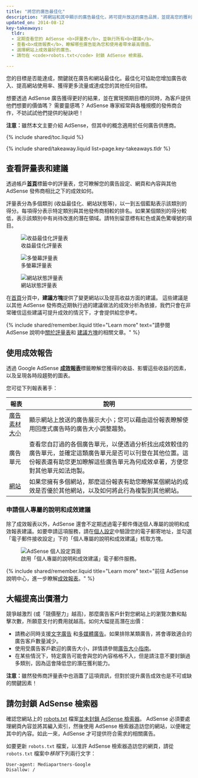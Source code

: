 ```yaml
---
title: "將您的廣告最佳化"
description: "將網站和其中顯示的廣告最佳化，將可提升放送的廣告品質，並提高您的獲利能力。"
updated_on: 2014-08-12
key-takeaways:
  tldr:
  - 定期查看您的 AdSense <b>評量表</b>，並執行所有<b>建議</b>。
  - 查看<b>成效報表</b>，瞭解哪些廣告能為您和使用者帶來最高價值。
  - 選擇網站上成效最好的廣告。
  - 請勿在 <code>robots.txt</code> 封鎖 AdSense 檢索器。

---
```


<p class="intro">
  您的目標是否能達成，關鍵就在廣告和網站最佳化。最佳化可協助您增加廣告收入、提高網站使用率、獲得更多流量或達成您的其他任何目標。
</p>

想要透過 AdSense 廣告獲得更好的結果，並在實現預期目標的同時，為客戶提供他們想要的價值嗎？ 需要靈感嗎？
AdSense 專家經常與各種規模的發佈商合作，不妨試試他們提供的秘訣吧！

<b>注意：</b>雖然本文主要介紹 AdSense，但其中的概念適用於任何廣告供應商。

{% include shared/toc.liquid %}

{% include shared/takeaway.liquid list=page.key-takeaways.tldr %}

## 查看評量表和建議

透過帳戶<b>[首頁](https://www.google.com/adsense/app#home)</b>標籤中的評量表，您可瞭解您的廣告設定、網頁和內容與其他 AdSense 發佈商相比之下的成效如何。

評量表分為多個類別 (收益最佳化、網站狀態等)，以一到五個藍點表示該類別的得分。每項得分表示特定類別與其他發佈商相較的排名。如果某個類別的得分較低，表示該類別中有尚待改進的潛在領域。請特別留意標有紅色或黃色驚嘆號的項目。

<figure>
  <img src="images/optimization_score.png" alt="收益最佳化評量表">
  <figcaption>收益最佳化評量表</figcaption>
</figure>

<figure>
  <img src="images/multiscreen_score.png" alt="多螢幕評量表">
  <figcaption>多螢幕評量表</figcaption>
</figure>

<figure>
  <img src="images/site_score.png" alt="網站狀態評量表">
  <figcaption>網站狀態評量表</figcaption>
</figure>



在[首頁](https://www.google.com/adsense/app#home)分頁中，<b>建議方塊</b>提供了變更網站以及提高收益方面的建議。
這些建議是以其他 AdSense 發佈商近期執行過的建議做法的成效分析為依據，我們只會在非常確信這些建議可提升成效的情況下，才會提供給您參考。

{% include shared/remember.liquid title="Learn more" text="請參閱 AdSense 說明中<a href='https://support.google.com/adsense/answer/3006004'>關於評量表</a>和 <a href='https://support.google.com/adsense/answer/1725006'>建議方塊</a>的相關文章。" %}

## 使用成效報告

透過 Google AdSense <b>[成效報表](https://www.google.com/adsense/app#viewreports)</b>標籤瞭解您獲得的收益、影響這些收益的因素，以及呈現各時段趨勢的圖表。

您可從下列報表著手：

<table class="mdl-data-table mdl-js-data-table">
    <thead>
    <tr>
      <th>報表</th>
    <th>說明</th>
    </tr>
  </thead>
  <tbody>
    <tr>
      <td data-th="報表">
        <a href="https://support.google.com/adsense/answer/3540509">廣告素材大小</a>
      </td>
    <td data-th="說明">
        顯示網站上放送的廣告展示大小；您可以藉由這份報表瞭解使用回應式廣告時的廣告大小調整趨勢。
      </td>
    </tr>
    <tr>
      <td data-th="報表">
        廣告單元
      </td>
    <td data-th="說明">
        查看您自訂過的各個廣告單元，以便透過分析找出成效較佳的廣告單元，並確定這類廣告單元是否可以刊登在其他位置。這份報表還有助您更加瞭解這些廣告單元為何成效卓著，方便您對其他單元如法炮製。
      </td>
    </tr>
    <tr>
      <td data-th="報表"> <a href="https://support.google.com/adsense/answer/1407511">網站</a>
      </td>
    <td data-th="說明">
        如果您擁有多個網站，那麼這份報表有助您瞭解某個網站的成效是否優於其他網站，以及如何將此行為複製到其他網站。
      </td>
    </tr>
  </tbody>
</table>

### 申請個人專屬的說明和成效建議

除了成效報表以外，AdSense 還會不定期透過電子郵件傳送個人專屬的說明和成效報表建議。如要申請這項服務，請在[個人設定](https://www.google.com/adsense/app#personalSettings)中驗證您的電子郵寄地址，並勾選「電子郵件接收設定」下的「個人專屬的說明和成效建議」核取方塊。

<figure>
  <img src="images/adsense-emails.jpg" srcset="images/adsense-emails.jpg 1x, images/adsense-emails-2x.jpg 2x" alt="AdSense 個人設定頁面">
  <figcaption>啟用「個人專屬的說明和成效建議」電子郵件服務。</figcaption>
</figure>

{% include shared/remember.liquid title="Learn more" text="前往 AdSense 說明中心，進一步瞭解<a href='https://support.google.com/adsense/answer/160562'>成效報表</a>。" %}

## 大幅提高出價潛力

競爭越激烈 (或「競價壓力」越高)，那麼廣告客戶針對您網站上的瀏覽次數和點擊次數，所願意支付的費用就越高。如何大幅提高潛在出價：

* 請務必同時支援[文字廣告](https://support.google.com/adsense/answer/185665) 和[多媒體廣告](https://support.google.com/adsense/answer/185666)。如果排除某類廣告，將會導致適合的廣告客戶數量減少。
* 使用受廣告客戶歡迎的廣告大小，詳情請參閱[廣告大小指南](https://support.google.com/adsense/answer/6002621)。
* 在某些情況下，特定廣告可能會與您的內容格格不入，但是請注意不要封鎖過多類別，因為這會降低您的潛在獲利能力。

<b>注意：</b>雖然發佈商評量表中也涵蓋了這項資訊，但對於提升廣告成效也是不可或缺的關鍵因素！

## 請勿封鎖 AdSense 檢索器

確認您網站上的 [robots.txt](https://support.google.com/webmasters/answer/6062608) 檔案[並未封鎖 AdSense 檢索器](https://support.google.com/adsense/answer/10532)。
AdSense 必須要處理網頁內容並將其編入索引，然後使用 AdSense 檢索器造訪您的網站，以便確定其中的內容。如此一來，AdSense 才可提供符合需求的相關廣告。

如要更新 `robots.txt` 檔案，以准許 AdSense 檢索器造訪您的網頁，請從 `robots.txt` 檔案中*移除*下列兩行文字：

    User-agent: Mediapartners-Google
    Disallow: /




